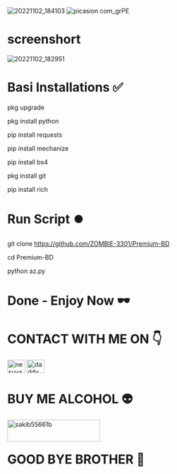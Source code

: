 ![20221102_184103](https://user-images.githubusercontent.com/103543395/199492181-3e627580-1300-4ba3-b61c-348a93e96a0b.gif)
![picasion com_grPE](https://user-images.githubusercontent.com/103543395/199495834-add9a405-0d25-47b8-a5c1-5194f6eaeb77.gif)
# screenshort
![20221102_182951](https://user-images.githubusercontent.com/103543395/199492336-c05c9e4b-da01-4902-935b-6b37e01571bd.jpg)
# Basi Installations ✅

pkg upgrade

pkg install python

pip install requests

pip install mechanize

pip install bs4

pkg install git

pip install rich

# Run Script ⏺️

git clone https://github.com/ZOMBIE-3301/Premium-BD

cd Premium-BD

python az.py

# Done - Enjoy Now 🕶️
# CONTACT WITH ME ON 👇

<a href="https://fb.com/Mr.1000000000000" target="blank"><img align="center" src="https://raw.githubusercontent.com/rahuldkjain/github-profile-readme-generator/master/src/images/icons/Social/facebook.svg" alt="nesuya.nesuya" height="30" width="40" /></a>
<a href="https://instagram.com/daddy_sakib_" target="blank"><img align="center" src="https://raw.githubusercontent.com/rahuldkjain/github-profile-readme-generator/master/src/images/icons/Social/instagram.svg" alt="daddy_sakib_" height="30" width="40" /></a>
</p>

# BUY ME ALCOHOL 👽
<p><a href="https://www.buymeacoffee.com/sakib55661b"> <img align="left" src="https://cdn.buymeacoffee.com/buttons/v2/default-yellow.png" height="50" width="210" alt="sakib55661b" /></a></p><br><br>

# GOOD BYE BROTHER 💓
